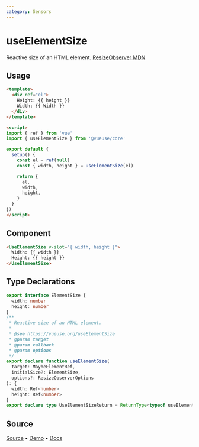 ```yaml
---
category: Sensors
---
```


# useElementSize

Reactive size of an HTML element. [ResizeObserver MDN](https://developer.mozilla.org/en-US/docs/Web/API/ResizeObserver)

## Usage

```html
<template>
  <div ref="el">
    Height: {{ height }}
    Width: {{ Width }}
  </div>
</template>

<script>
import { ref } from 'vue'
import { useElementSize } from '@vueuse/core'

export default {
  setup() {
    const el = ref(null)
    const { width, height } = useElementSize(el)

    return {
      el,
      width,
      height,
    }
  }
})
</script>
```

## Component

```html
<UseElementSize v-slot="{ width, height }">
  Width: {{ width }}
  Height: {{ height }}
</UseElementSize>
```

<LearnMoreComponents />


<!--FOOTER_STARTS-->
## Type Declarations

```typescript
export interface ElementSize {
  width: number
  height: number
}
/**
 * Reactive size of an HTML element.
 *
 * @see https://vueuse.org/useElementSize
 * @param target
 * @param callback
 * @param options
 */
export declare function useElementSize(
  target: MaybeElementRef,
  initialSize?: ElementSize,
  options?: ResizeObserverOptions
): {
  width: Ref<number>
  height: Ref<number>
}
export declare type UseElementSizeReturn = ReturnType<typeof useElementSize>
```

## Source

[Source](https://github.com/vueuse/vueuse/blob/main/packages/core/useElementSize/index.ts) • [Demo](https://github.com/vueuse/vueuse/blob/main/packages/core/useElementSize/demo.vue) • [Docs](https://github.com/vueuse/vueuse/blob/main/packages/core/useElementSize/index.md)


<!--FOOTER_ENDS-->
